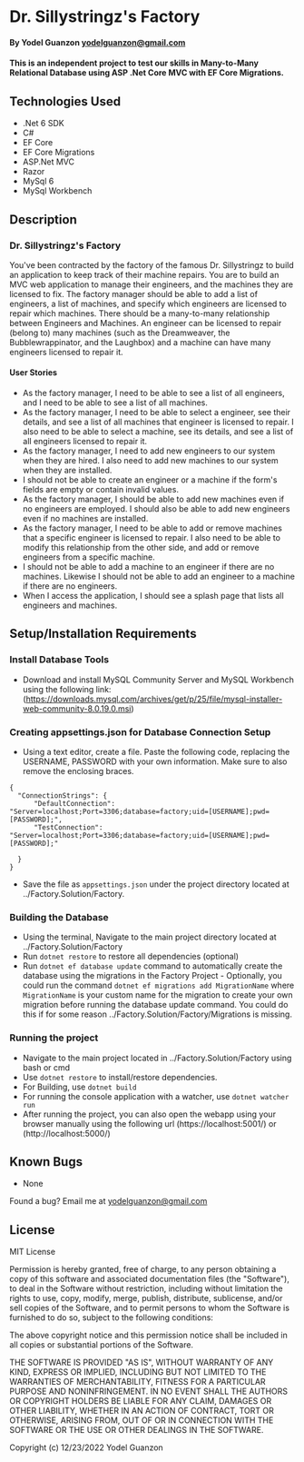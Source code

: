 #  Dr. Sillystringz's Factory

#### By Yodel Guanzon <yodelguanzon@gmail.com>

#### This is an independent project to test our skills in Many-to-Many Relational Database using ASP .Net Core MVC with EF Core Migrations.

## Technologies Used

* .Net 6 SDK
* C#
* EF Core
* EF Core Migrations
* ASP.Net MVC
* Razor
* MySql 6
* MySql Workbench

## Description

### Dr. Sillystringz's Factory

You've been contracted by the factory of the famous Dr. Sillystringz to build an application to keep track of their machine repairs. You are to build an MVC web application to manage their engineers, and the machines they are licensed to fix. The factory manager should be able to add a list of engineers, a list of machines, and specify which engineers are licensed to repair which machines. There should be a many-to-many relationship between Engineers and Machines. An engineer can be licensed to repair (belong to) many machines (such as the Dreamweaver, the Bubblewrappinator, and the Laughbox) and a machine can have many engineers licensed to repair it.

#### User Stories
* As the factory manager, I need to be able to see a list of all engineers, and I need to be able to see a list of all machines.
* As the factory manager, I need to be able to select a engineer, see their details, and see a list of all machines that engineer is licensed to repair. I also need to be able to select a machine, see its details, and see a list of all engineers licensed to repair it.
* As the factory manager, I need to add new engineers to our system when they are hired. I also need to add new machines to our system when they are installed.
* I should not be able to create an engineer or a machine if the form's fields are empty or contain invalid values.
* As the factory manager, I should be able to add new machines even if no engineers are employed. I should also be able to add new engineers even if no machines are installed.
* As the factory manager, I need to be able to add or remove machines that a specific engineer is licensed to repair. I also need to be able to modify this relationship from the other side, and add or remove engineers from a specific machine.
* I should not be able to add a machine to an engineer if there are no machines. Likewise I should not be able to add an engineer to a machine if there are no engineers.
* When I access the application, I should see a splash page that lists all engineers and machines.


## Setup/Installation Requirements


### Install Database Tools
* Download and install MySQL Community Server and MySQL Workbench using the following link: (https://downloads.mysql.com/archives/get/p/25/file/mysql-installer-web-community-8.0.19.0.msi)

### Creating appsettings.json for Database Connection Setup
* Using a text editor, create a file. Paste the following code, replacing the USERNAME, PASSWORD with your own information. Make sure to also remove the enclosing braces.

```
{
  "ConnectionStrings": {
      "DefaultConnection": "Server=localhost;Port=3306;database=factory;uid=[USERNAME];pwd=[PASSWORD];",
      "TestConnection": "Server=localhost;Port=3306;database=factory;uid=[USERNAME];pwd=[PASSWORD];"
      
  }
}
```

* Save the file as ```appsettings.json``` under the project directory located at ../Factory.Solution/Factory.

### Building the Database

* Using the terminal, Navigate to the main project directory located at ../Factory.Solution/Factory
* Run ```dotnet restore``` to restore all dependencies (optional)
* Run ```dotnet ef database update``` command to automatically create the database using the migrations in the Factory Project
       - Optionally, you could run the command `dotnet ef migrations add MigrationName` where `MigrationName` is your custom name for the migration to create your own migration before running the database update command. You could do this if for some reason ../Factory.Solution/Factory/Migrations is missing.

### Running the project

* Navigate to the main project located in ../Factory.Solution/Factory using bash or cmd
* Use ``` dotnet restore ``` to install/restore dependencies.
* For Building, use ```dotnet build```
* For running the console application with a watcher, use ```dotnet watcher run```
* After running the project, you can also open the webapp using your browser manually using the following url (https://localhost:5001/) or (http://localhost:5000/)

## Known Bugs

* None

Found a bug? Email me at <yodelguanzon@gmail.com>

## License

MIT License

Permission is hereby granted, free of charge, to any person obtaining a copy
of this software and associated documentation files (the "Software"), to deal
in the Software without restriction, including without limitation the rights
to use, copy, modify, merge, publish, distribute, sublicense, and/or sell
copies of the Software, and to permit persons to whom the Software is
furnished to do so, subject to the following conditions:

The above copyright notice and this permission notice shall be included in all
copies or substantial portions of the Software.

THE SOFTWARE IS PROVIDED "AS IS", WITHOUT WARRANTY OF ANY KIND, EXPRESS OR
IMPLIED, INCLUDING BUT NOT LIMITED TO THE WARRANTIES OF MERCHANTABILITY,
FITNESS FOR A PARTICULAR PURPOSE AND NONINFRINGEMENT. IN NO EVENT SHALL THE
AUTHORS OR COPYRIGHT HOLDERS BE LIABLE FOR ANY CLAIM, DAMAGES OR OTHER
LIABILITY, WHETHER IN AN ACTION OF CONTRACT, TORT OR OTHERWISE, ARISING FROM,
OUT OF OR IN CONNECTION WITH THE SOFTWARE OR THE USE OR OTHER DEALINGS IN THE
SOFTWARE.

Copyright (c) 12/23/2022 Yodel Guanzon

